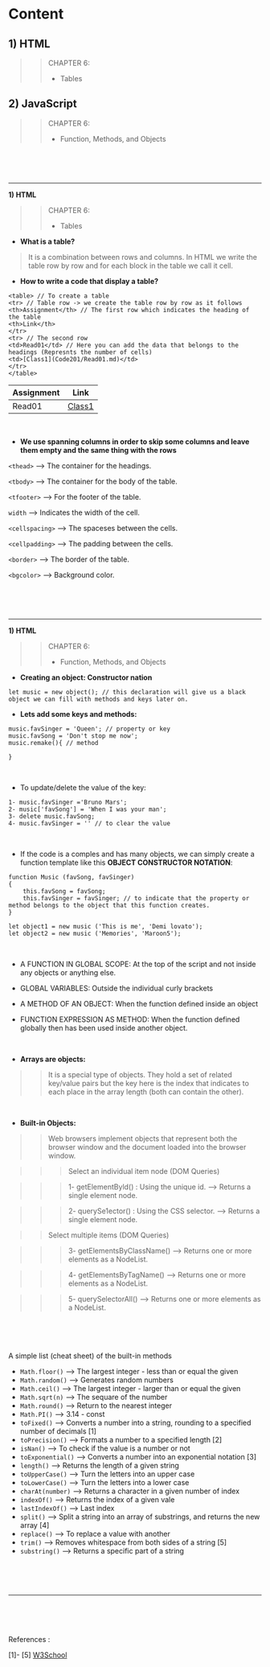 # Content

## 1) HTML


>> CHAPTER 6: 
>> * Tables



## 2) JavaScript


>> CHAPTER 6: 
>> * Function, Methods, and Objects

<br>
<br>
<br>
<hr>


**1) HTML**

>> CHAPTER 6: 
>> * Tables

+ **What is a table?**

> It is a combination between rows and columns. In HTML we write the table row by row and for each block in the table we call it cell.


+ **How to write a code that display a table?**

```
<table> // To create a table
<tr> // Table row -> we create the table row by row as it follows
<th>Assignment</th> // The first row which indicates the heading of the table
<th>Link</th>
</tr>
<tr> // The second row
<td>Read01</td> // Here you can add the data that belongs to the headings (Represnts the number of cells)
<td>[Class1](Code201/Read01.md)</td>
</tr>
</table>
```

| Assignment  | Link                           |
| ----------- | ------------------------------ |
| Read01      | [Class1](Code201/Read01.md)    |

<br>

+ **We use spanning columns in order to skip some columns and leave them empty and the same thing with the rows**

``<thead>`` --> The container for the headings.

``<tbody>`` --> The container for the body of the table.

``<tfooter>`` --> For the footer of the table.

``width`` --> Indicates the width of the cell.

``<cellspacing>`` --> The spaceses between the cells.

``<cellpadding>`` --> The padding between the cells.

``<border>`` --> The border of the table.

``<bgcolor>`` --> Background color.


<br>
<br>
<br>
<hr>



**1) HTML**

>> CHAPTER 6: 
>> * Function, Methods, and Objects


+ **Creating an object: Constructor nation**

```
let music = new object(); // this declaration will give us a black object we can fill with methods and keys later on.
```

+ **Lets add some keys and methods:**

```
music.favSinger = 'Queen'; // property or key
music.favSong = 'Don't stop me now'; 
music.remake(){ // method

}
```

<br>


* To update/delete the value of the key:

```
1- music.favSinger ='Bruno Mars';
2- music['favSong'] = 'When I was your man';
3- delete music.favSong;
4- music.favSinger = '' // to clear the value
```

<br>


* If the code is a comples and has many objects, we can simply create a function template like this **OBJECT CONSTRUCTOR NOTATION**:

```
function Music (favSong, favSinger)
{
    this.favSong = favSong;
    this.favSinger = favSinger; // to indicate that the property or method belongs to the object that this function creates.
}

let object1 = new music ('This is me', 'Demi lovato');
let object2 = new music ('Memories', 'Maroon5');
```

<br>



* A FUNCTION IN GLOBAL SCOPE: At the top of the script and not inside any objects or anything else.

* GLOBAL VARIABLES: Outside the individual curly brackets

* A METHOD OF AN OBJECT: When the function defined inside an object

* FUNCTION EXPRESSION AS METHOD: When the function defined globally then has been used inside another object.

<br>


+ **Arrays are objects:**

>> It is a special type of objects. They hold a set of related key/value pairs but the key here is the index that indicates to each place in the array length (both can contain the other).

<br>


+ **Built-in Objects:**

>> Web browsers implement objects that represent both the browser window and the document loaded into the browser window. 


>>> Select an individual item node (DOM Queries)

>>> 1- getElementByld() : Using the unique id. --> Returns a single element node.

>>> 2- querySe1ector() : Using the CSS selector. --> Returns a single element node.


>> Select multiple items (DOM Queries)

>>> 3- getElementsByClassName() --> Returns one or more elements as a  NodeList.

>>> 4- getElementsByTagName() --> Returns one or more elements as a  NodeList.

>>> 5- querySelectorAll() --> Returns one or more elements as a  NodeList.

<br>
<br>
<br>


A simple list (cheat sheet) of the built-in methods

* ``Math.floor()`` --> The largest integer - less than or equal the given
* ``Math.random()`` --> Generates random numbers
* ``Math.ceil()`` --> The largest integer - larger than or equal the given
* ``Math.sqrt(n)`` --> The sequare of the number
* ``Math.round()`` --> Return to the nearest integer
* ``Math.PI()`` --> 3.14 - const
* ``toFixed()`` --> Converts a number into a string, rounding to a specified number of decimals [1]
* ``toPrecision()`` --> Formats a number to a specified length [2]
* ``isNan()`` --> To check if the value is a number or not
* ``toExponential()`` --> Converts a number into an exponential notation [3]
* ``length()`` --> Returns the length of a given string
* ``toUpperCase()`` --> Turn the letters into an upper case
* ``toLowerCase()`` --> Turn the letters into a lower case
* ``charAt(number)`` --> Returns a character in a given number of index
* ``indexOf()`` --> Returns the index of a given vale
* ``lastIndexOf()`` --> Last index
* ``split()`` --> Split a string into an array of substrings, and returns the new array [4]
* ``replace()`` --> To replace a value with another
* ``trim()`` --> Removes whitespace from both sides of a string [5]
* ``substring()`` --> Returns a specific part of a string


<br>
<br>
<br>
<hr>
<br>
<br>
<br>

References : 

[1]- [5] [W3School](https://www.w3schools.com/)